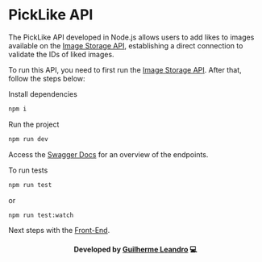 # PickLike API

The PickLike API developed in Node.js allows users to add likes to images available on the [Image Storage API](https://github.com/guirdy/pic-like/tree/master/ImageStorageAPI), establishing a direct connection to validate the IDs of liked images.

To run this API, you need to first run the [Image Storage API](https://github.com/guirdy/pic-like/tree/master/ImageStorageAPI). After that, follow the steps below:

Install dependencies
```bash
npm i
```

Run the project
```bash
npm run dev
```

Access the [Swagger Docs](http://localhost:3333/doc) for an overview of the endpoints.

To run tests

```bash
npm run test
```

or

```bash
npm run test:watch
```

Next steps with the [Front-End](https://github.com/guirdy/pic-like/tree/master/piclike-front).

<h4 align=center>Developed by <a href="https://www.linkedin.com/in/guirdy/">Guilherme Leandro</a> 💻</h4>
